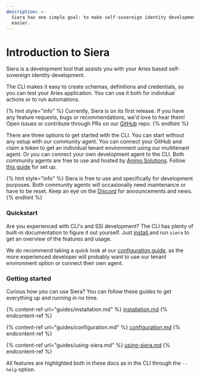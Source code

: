 ```yaml
---
description: >-
  Siera has one simple goal: to make self-sovereign identity development
  easier.
---
```


# Introduction to Siera

Siera is a development tool that assists you with your Aries based self-sovereign identity development.

The CLI makes it easy to create schemas, definitions and credentials, so you can test your Aries application. You can use it both for individual actions or to run automations.

{% hint style="info" %}
Currently, Siera is on its first release. If you have any feature requests, bugs or recommendations, we'd love to hear them! Open issues or contribute through PRs on our [GitHub](https://github.com/animo/siera) repo.
{% endhint %}

There are three options to get started with the CLI. You can start without any setup with our community agent. You can connect your GitHub and claim a token to get an individual tenant environment using our multitenant agent. Or you can connect your own development agent to the CLI. Both community agents are free to use and hosted by [Animo Solutions](https://animo.id). Follow [this guide](guides/configuration.md) for set up.&#x20;

{% hint style="info" %}
Siera is free to use and specifically for development purposes. Both community agents will occasionally need maintenance or have to be reset. Keep an eye on the [Discord](https://discord.gg/vXRVNh3DYD) for announcements and news.&#x20;
{% endhint %}

### Quickstart

Are you experienced with CLI's and SSI development? The CLI has plenty of built-in documentation to figure it out yourself. Just [install ](guides/installation.md)and run `siera` to get an overview of the features and usage.

We do recommend taking a quick look at our [configuration guide](guides/configuration.md), as the more experienced developer will probably want to use our tenant environment option or connect their own agent.

### Getting started

Curious how you can use Siera? You can follow these guides to get everything up and running in no time.

{% content-ref url="guides/installation.md" %}
[installation.md](guides/installation.md)
{% endcontent-ref %}

{% content-ref url="guides/configuration.md" %}
[configuration.md](guides/configuration.md)
{% endcontent-ref %}

{% content-ref url="guides/using-siera.md" %}
[using-siera.md](guides/using-siera.md)
{% endcontent-ref %}

All features are highlighted both in these docs as in the CLI through the `--help` option.
